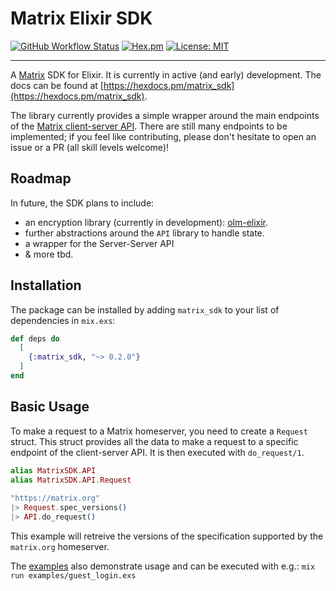 # Matrix Elixir SDK

[![GitHub Workflow
Status](https://github.com/niklaslong/matrix-elixir-sdk/workflows/Elixir%20CI/badge.svg)](https://github.com/niklaslong/matrix-elixir-sdk/actions?query=workflow%3A%22Elixir+CI%22+branch%3Amaster)
[![Hex.pm](https://img.shields.io/hexpm/v/matrix_sdk)](https://hex.pm/packages/matrix_sdk)
[![License:
MIT](https://img.shields.io/badge/License-MIT-yellow.svg)](https://opensource.org/licenses/MIT)

---

A [Matrix](https://matrix.org/) SDK for Elixir. It is currently in active (and
early) development. The docs can be found at
[https://hexdocs.pm/matrix_sdk](https://hexdocs.pm/matrix_sdk). 

The library currently provides a simple wrapper around the main endpoints of the
[Matrix client-server API](https://matrix.org/docs/spec/client_server/r0.6.1).
There are still many endpoints to be implemented; if you feel like
contributing, please don't hesitate to open an issue or a PR (all skill levels
welcome)!

## Roadmap

In future, the SDK plans to include:
- an encryption library (currently in development):
  [olm-elixir](https://github.com/niklaslong/olm-elixir).
- further abstractions around the `API` library to handle state.
- a wrapper for the Server-Server API
- & more tbd. 

## Installation

The package can be installed by adding `matrix_sdk` to your list of
dependencies in `mix.exs`:

```elixir
def deps do
  [
    {:matrix_sdk, "~> 0.2.0"}
  ]
end
```

## Basic Usage

To make a request to a Matrix homeserver, you need to create a `Request`
struct. This struct provides all the data to make a request to a specific
endpoint of the client-server API. It is then executed with `do_request/1`. 


```elixir
alias MatrixSDK.API
alias MatrixSDK.API.Request
 
"https://matrix.org"
|> Request.spec_versions()
|> API.do_request()
```

This example will retreive the versions of the specification supported by the `matrix.org` homeserver. 

The [examples](examples/) also demonstrate usage and can be executed with e.g.: `mix run examples/guest_login.exs`
